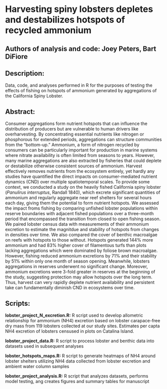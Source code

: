 # Harvesting spiny lobsters depletes and destabilizes hotspots of recycled ammonium

## Authors of analysis and code: Joey Peters, Bart DiFiore

## Description:
Data, code, and analyses performed in R for the purposes of testing the effects of fishing on hotspots of ammonium generated by aggregations of the California Spiny Lobster. 

## Abstract:
Consumer aggregations form nutrient hotspots that can influence the distribution of producers but are vulnerable to human drivers like overharvesting. By concentrating essential nutrients like nitrogen or phosphorous for extended periods, aggregations can structure communities from the “bottom-up.” Ammonium, a form of nitrogen recycled by consumers can be particularly important for production in marine systems where nitrate availability is often limited from seasons to years. However, many marine aggregations are also extracted by fisheries that could deplete or destabilize otherwise consistent sources of ammonium. Harvest effectively removes nutrients from the ecosystem entirely, yet hardly any studies have quantified the direct impacts on consumer-mediated nutrient dynamics (CND) over multiple spatiotemporal scales. To provide some context, we conducted a study on the heavily fished California spiny lobster (*Panulirus interruptus*, Randall 1840), which excrete significant quantities of ammonium and regularly aggregate near reef shelters for several hours each day, giving them the potential to form nutrient hotspots. We assessed the impact froms fishing by comparing unfished lobster populations within reserve boundaries with adjacent fished populations over a three-month period that encompassed the transition from closed to open fishing season. We paired lobster census data with measurements of their ammonium excretion to estimate the magnitdue and stability of hotspots from changes in densities over time. We also compared the cover of  benthic macroalgae on reefs with hotspots to those without. Hotspots generated 144% more ammonium and had 83% higher cover of filamentous turfs than plots lacking aggregations which were dominated by foliose brown macroalgae. However, fishing reduced ammonium excretions by 71% and their stability by 51% within only one month of season opening. Meanwhile, lobsters aggregations in reserves underwent no significant change. Moreover, ammonium excretions were 3-fold greater in reserves at the beginning of the study, suggesting protection may allow hotspots over the long term. Thus, harvest can very rapidly deplete nutrient availability and persistent take can fundamentally diminish CND in ecosystems over time. 

## Scripts:
**lobster_project_N_excretion.R:** R script used to develop allometric relationship for ammonium (NH4) excretion based on lobster carapace-free dry mass from 119 lobsters collected at our study sites.  Estimates per capta NH4 excretion of lobsters censused in plots on Catalina Island. 

**lobster_project_data.R:** R script to process lobster and benthic data into datasets used in subsequent analyses

**lobster_hotspots_maps.R:** R script to generate heatmaps of NH4 around lobster shelters utilizing NH4 data collected from lobster excretion and ambient water column samples

**lobster_project_analysis.R:** R script that analyzes datasets, performs model testing, ang creates figures and summary tables for manuscript
